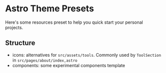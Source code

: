 # Astro Theme Presets

Here's some resources preset to help you quick start your personal projects.

## Structure

- icons: alternatives for `src/assets/tools`. Commonly used by `ToolSection` in `src/pages/about/index,astro`
- components: some experimental components template
